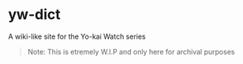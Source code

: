 # yw-dict
A wiki-like site for the Yo-kai Watch series
> Note: This is etremely W.I.P and only here for archival purposes
